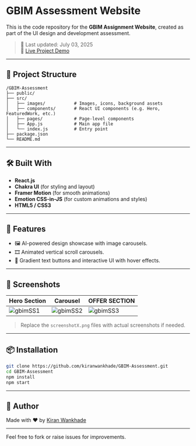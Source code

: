 # GBIM Assessment Website

This is the code repository for the **GBIM Assignment Website**, created as part of the UI design and development assessment.

> 📅 Last updated: July 03, 2025  
> 🔗 [Live Project Demo](https://kiranwankhade.github.io/GBIM-Assessment)

---

## 📁 Project Structure

```
/GBIM-Assessment
├── public/
├── src/
│   ├── images/           # Images, icons, background assets
│   ├── components/       # React UI components (e.g. Hero, FeaturedWork, etc.)
│   ├── pages/            # Page-level components
│   ├── App.js            # Main app file
│   └── index.js          # Entry point
├── package.json
└── README.md
```

---

## 🛠️ Built With

- **React.js**
- **Chakra UI** (for styling and layout)
- **Framer Motion** (for smooth animations)
- **Emotion CSS-in-JS** (for custom animations and styles)
- **HTML5 / CSS3**

---

## 🚀 Features
- 🖼️ AI-powered design showcase with image carousels.
- 🎞️ Animated vertical scroll carousels.
- 🧠 Gradient text buttons and interactive UI with hover effects.

---

## 📸 Screenshots

| Hero Section | Carousel | OFFER SECTION  |
|--------------|----------------|----------|
| ![gbimSS1](https://github.com/user-attachments/assets/b4264440-0557-44c4-a3f1-39d511c485ac) | ![gbimSS2](https://github.com/user-attachments/assets/ba31c9ac-3472-495d-9d01-9ed1d27b1a84) |![gbimSS3](https://github.com/user-attachments/assets/fb648cfe-dc0f-4e81-add2-510b50ee60d9)


> Replace the `screenshotX.png` files with actual screenshots if needed.

---

## 📦 Installation

```bash
git clone https://github.com/kiranwankhade/GBIM-Assessment.git
cd GBIM-Assessment
npm install
npm start
```

---

## 🤝 Author

Made with ❤️ by [Kiran Wankhade](https://github.com/kiranwankhade)

---

Feel free to fork or raise issues for improvements.
